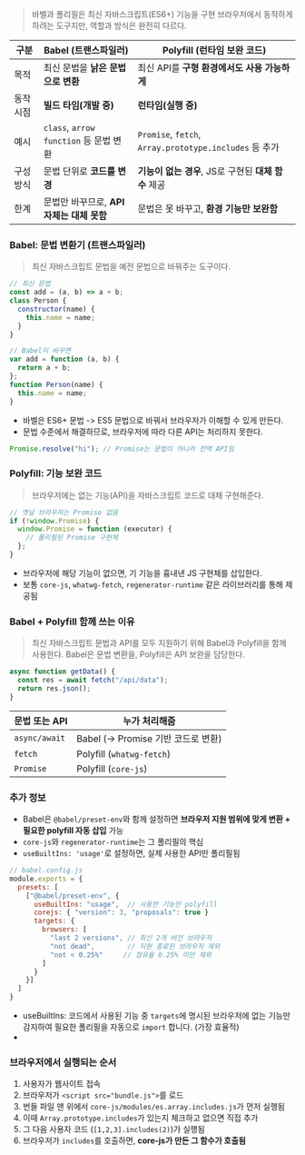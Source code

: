 > 바벨과 폴리필은 최신 자바스크립트(ES6+) 기능을 구현 브라우저에서 동작하게 하려는 도구지만, 역할과 방식은 완전히 다르다.

|구분|Babel (트랜스파일러)|Polyfill (런타임 보완 코드)|
|---|---|---|
|목적|최신 문법을 **낡은 문법으로 변환**|최신 API를 **구형 환경에서도 사용 가능하게**|
|동작 시점|**빌드 타임(개발 중)**|**런타임(실행 중)**|
|예시|`class`, `arrow function` 등 문법 변환|`Promise`, `fetch`, `Array.prototype.includes` 등 추가|
|구성 방식|문법 단위로 **코드를 변경**|**기능이 없는 경우**, JS로 구현된 **대체 함수** 제공|
|한계|문법만 바꾸므로, **API 자체는 대체 못함**|문법은 못 바꾸고, **환경 기능만 보완함**|
### Babel: 문법 변환기 (트랜스파일러)

> 최신 자바스크립트 문법을 예전 문법으로 바꿔주는 도구이다.

``` js
// 최신 문법
const add = (a, b) => a + b;
class Person {
  constructor(name) {
    this.name = name;
  }
}

// Babel이 바꾸면
var add = function (a, b) {
  return a + b;
};
function Person(name) {
  this.name = name;
}

```

- 바벨은 ES6+ 문법 -> ES5 문법으로 바꿔서 브라우저가 이해할 수 있게 만든다.
- 문법 수준에서 해결하므로, 브라우저에 따라 다른 API는 처리하지 못한다.

``` js
Promise.resolve("hi"); // Promise는 문법이 아니라 전역 API임

```

### Polyfill: 기능 보완 코드

> 브라우저에는 없는 기능(API)을 자바스크립트 코드로 대채 구현해준다.

``` js
// 옛날 브라우저는 Promise 없음
if (!window.Promise) {
  window.Promise = function (executor) {
    // 폴리필된 Promise 구현체
  };
}

```

- 브라우저에 해당 기능이 없으면, 기 기능을 흉내낸 JS 구현체를 삽입한다.
- 보통 `core-js`, `whatwg-fetch`, `regenerator-runtime` 같은 라이브러리를 통해 제공됨

### Babel + Polyfill 함께 쓰는 이유

> 최신 자바스크립트 문법과 API를 모두 지원하기 위해 Babel과 Polyfill을 함께 사용한다.
> Babel은 문법 변환을, Polyfill은 API 보완을 담당한다.

``` js
async function getData() {
  const res = await fetch("/api/data");
  return res.json();
}
```

|문법 또는 API|누가 처리해줌|
|---|---|
|`async/await`|Babel (→ Promise 기반 코드로 변환)|
|`fetch`|Polyfill (`whatwg-fetch`)|
|`Promise`|Polyfill (`core-js`)|

###  추가 정보 

- Babel은 `@babel/preset-env`와 함께 설정하면 **브라우저 지원 범위에 맞게 변환 + 필요한 polyfill 자동 삽입** 가능
- `core-js`와 `regenerator-runtime`는 그 폴리필의 핵심
- `useBuiltIns: 'usage'`로 설정하면, 실제 사용한 API만 폴리필됨

``` js
// babel.config.js
module.exports = {
  presets: [
    ["@babel/preset-env", {
      useBuiltIns: "usage",  // 사용한 기능만 polyfill
      corejs: { "version": 3, "proposals": true }
      targets: {
        browsers: [
          "last 2 versions", // 최신 2개 버전 브라우저
          "not dead",        // 지원 종료된 브라우저 제외
          "not < 0.25%"     // 점유율 0.25% 미만 제외
        ]
      }
    }]
  ]
}

```

- useBuiltIns: 코드에서 사용된 기능 중 `targets`에 명시된 브라우저에 없는 기능만 감지하여 필요한 폴리필을 자동으로 `import` 합니다. (가장 효율적)
- 

### 브라우저에서 실행되는 순서

1. 사용자가 웹사이트 접속
2. 브라우저가 `<script src="bundle.js">`를 로드
3. 번들 파일 맨 위에서 `core-js/modules/es.array.includes.js`가 먼저 실행됨
4. 이때 `Array.prototype.includes`가 있는지 체크하고 없으면 직접 추가
5. 그 다음 사용자 코드 (`[1,2,3].includes(2)`)가 실행됨
6. 브라우저가 `includes`를 호출하면, **core-js가 만든 그 함수가 호출됨**